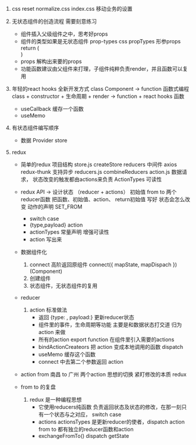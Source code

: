 1.  css reset
        normalize.css
        index.css 移动业务的设置

2.  无状态组件的创造流程  需要刻意练习
    -   组件插入父级组件之中，思考好props
    -   组件的类型如果是无状态组件
        prop-types css propTypes
        形参props
        return (<div></div>)
    -   props 解构出来要的props
    -   功能函数建议由父组件来打理，子组件纯粹负责render，并且函数可以复用

3.  年轻的react hooks 全新开发方式
    class Component -> function
    函数式编程
    class + constructor + 生命周期 + render  -> function + react hooks 函数
    -   useCallback 缓存一个函数
    -   useMemo 

4.  有状态组件编写顺序
    -  数据 Provider store

5.  redux
    -   简单的redux 项目结构
        store.js createStore reducers
            中间件 axios  redux-thunk 支持异步
        reducers.js combineReducers
        action.js 数据请求， 状态改变的触发都由actions来负责
            ActionTypes 可读性
    -   redux API -> 设计状态 （reducer + actions）
        初始值 from to 两个reducer函数
        把函数、初始值、action、 return初始值 写好
        状态会怎么改变  动作的声明 SET_FROM 
        -   switch case  
        -   {type,payload} action 
        -   actionTypes 常量声明 增强可读性
        -   action 写出来
    -   数据组件化
        1.  connect 高阶返回原组件
            connect({
                mapState,
                mapDispach
            })(Component)
        2.  创建组件
        3.  状态组件，无状态组件的复用
        
    -   reducer
        1.  action 标准做法
            -   返回 {type: , payload:} 更新reducer状态
            -   组件里的事件，生命周期等功能 主要是和数据状态打交道 归为action 来做
            -   所有的action export function 在组件里引入需要的actions
            -   bindActionCreateors 把 action 变成本地调用的函数 dispatch
            -   useMemo 缓存这个函数
            -   connect 中去第二个参数返回 action

    -   action 
        from 南昌
        to 广州
        两个action 思想的切换
        紧盯修改的本质 redux

    -   from to 的复盘
        1.  redux 是一种编程思想 
            -   它使用reducers纯函数 负责返回状态及状态的修改，在那一刻只有一个状态与之对应， switch case
            -   actions actionsTypes 是更新reducer的使者，dispatch action
            from to 都有独立的reducer函数和action
            -   exchangeFromTo()
                dispatch getState



